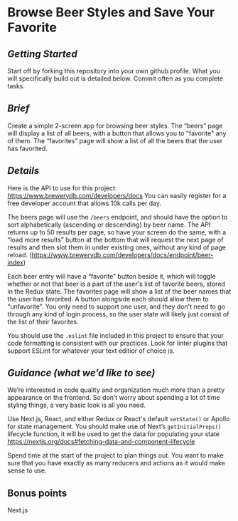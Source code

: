 # Browse Beer Styles and Save Your Favorite


## *Getting Started*
Start off by forking this repository into your own github profile. What you will specifically build out is detailed below. Commit often as you complete tasks.


## *Brief*
Create a simple 2-screen app for browsing beer styles. The “beers” page will display a list of all beers, with a button that allows you to "favorite" any of them. The “favorites” page will show a list of all the beers that the user has favorited.


 ## *Details*
Here is the API to use for this project: https://www.brewerydb.com/developers/docs You can easily register for a free developer account that allows 10k calls per day.

The beers page will use the `/beers` endpoint, and should have the option to sort alphabetically (ascending or descending) by beer name. The API returns up to 50 results per page, so have your screen do the same, with a “load more results” button at the bottom that will request the next page of results and then slot them in under existing ones, without any kind of page reload. (https://www.brewerydb.com/developers/docs/endpoint/beer-index)

Each beer entry will have a “favorite” button beside it, which will toggle whether or not that beer is a part of the user's list of favorite beers, stored in the Redux state. The favorites page will show a list of the beer names that the user has favorited. A button alongside each should allow them to “unfavorite”. You only need to support one user, and they don't need to go through any kind of login process, so the user state will likely just consist of the list of their favorites.

You should use the `.eslint` file included in this project to ensure that your code formatting is consistent with our practices. Look for linter plugins that support ESLint for whatever your text editior of choice is.


 ## *Guidance (what we’d like to see)*
We’re interested in code quality and organization much more than a pretty appearance on the frontend. So don’t worry about spending a lot of time styling things, a very basic look is all you need.

Use Next.js, React, and either Redux or React's default `setState()` or Apollo for state management. You should make use of Next’s `getInitialProps()` lifecycle function, it will be used to get the data for populating your state https://nextjs.org/docs#fetching-data-and-component-lifecycle

Spend time at the start of the project to plan things out. You want to make sure that you have exactly as many reducers and actions as it would make sense to use.


## Bonus points
Next.js
